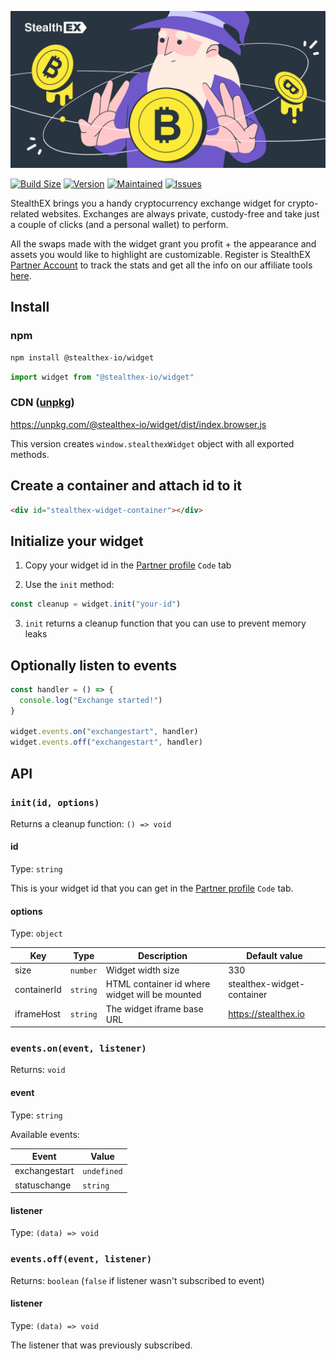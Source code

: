 <p align="center">
  <img src="banners/main.png" />
</p>

[![Build Size](https://img.shields.io/bundlephobia/minzip/@stealthex-io/widget?label=bundle%20size&style=flat&colorA=000000&colorB=000000)](https://bundlephobia.com/package/@stealthex-io/widget)
[![Version](https://img.shields.io/npm/v/@stealthex-io/widget?style=flat&colorA=000000&colorB=000000)](https://www.npmjs.com/package/@stealthex-io/widget)
[![Maintained](https://img.shields.io/maintenance/yes/2024?style=flat&colorA=000000&colorB=000000)](https://github.com/StealthEX-io/widget-library/commits/master)
[![Issues](https://img.shields.io/github/issues/StealthEX-io/widget-library?style=flat&colorA=000000&colorB=000000)](https://github.com/StealthEX-io/widget-library/issues)

StealthEX brings you a handy cryptocurrency exchange widget for crypto-related websites. Exchanges are always private, custody-free and take just a couple of clicks (and a personal wallet) to perform.

All the swaps made with the widget grant you profit + the appearance and assets you would like to highlight are customizable.
Register is StealthEX [Partner Account](https://stealthex.io/pp/) to track the stats and get all the info on our affiliate tools [here](https://stealthex.io/partners/).

## Install

### npm

```bash
npm install @stealthex-io/widget
```

```js
import widget from "@stealthex-io/widget"
```

### CDN ([unpkg](https://unpkg.com))

<https://unpkg.com/@stealthex-io/widget/dist/index.browser.js>

This version creates `window.stealthexWidget` object with all exported methods.

## Create a container and attach id to it

```html
<div id="stealthex-widget-container"></div>
```

## Initialize your widget

1. Copy your widget id in the [Partner profile](https://stealthex.io/pp/widget/) `Code` tab

2. Use the `init` method:

```js
const cleanup = widget.init("your-id")
```

3. `init` returns a cleanup function that you can use to prevent memory leaks

## Optionally listen to events

```js
const handler = () => {
  console.log("Exchange started!")
}

widget.events.on("exchangestart", handler)
widget.events.off("exchangestart", handler)
```

## API

### `init(id, options)`

Returns a cleanup function: `() => void`

#### id

Type: `string`

This is your widget id that you can get in the [Partner profile](https://stealthex.io/pp/widget/) `Code` tab.

#### options

Type: `object`

| Key         | Type     | Description                                    | Default value              |
| ----------- | -------- | ---------------------------------------------- | -------------------------- |
| size        | `number` | Widget width size                              | 330                        |
| containerId | `string` | HTML container id where widget will be mounted | stealthex-widget-container |
| iframeHost  | `string` | The widget iframe base URL                     | https://stealthex.io       |

### `events.on(event, listener)`

Returns: `void`

#### event

Type: `string`

Available events:

| Event         | Value       |
| ------------- | ----------- |
| exchangestart | `undefined` |
| statuschange  | `string`    |

#### listener

Type: `(data) => void`

### `events.off(event, listener)`

Returns: `boolean` (`false` if listener wasn't subscribed to event)

#### listener

Type: `(data) => void`

The listener that was previously subscribed.
